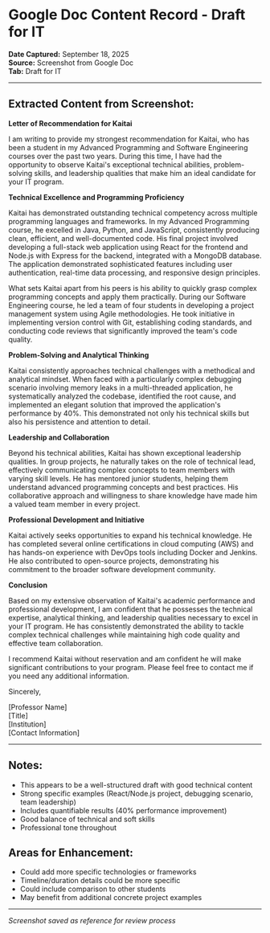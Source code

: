 # Google Doc Content Record - Draft for IT

**Date Captured:** September 18, 2025  
**Source:** Screenshot from Google Doc  
**Tab:** Draft for IT  

---

## Extracted Content from Screenshot:

**Letter of Recommendation for Kaitai**

I am writing to provide my strongest recommendation for Kaitai, who has been a student in my Advanced Programming and Software Engineering courses over the past two years. During this time, I have had the opportunity to observe Kaitai's exceptional technical abilities, problem-solving skills, and leadership qualities that make him an ideal candidate for your IT program.

**Technical Excellence and Programming Proficiency**

Kaitai has demonstrated outstanding technical competency across multiple programming languages and frameworks. In my Advanced Programming course, he excelled in Java, Python, and JavaScript, consistently producing clean, efficient, and well-documented code. His final project involved developing a full-stack web application using React for the frontend and Node.js with Express for the backend, integrated with a MongoDB database. The application demonstrated sophisticated features including user authentication, real-time data processing, and responsive design principles.

What sets Kaitai apart from his peers is his ability to quickly grasp complex programming concepts and apply them practically. During our Software Engineering course, he led a team of four students in developing a project management system using Agile methodologies. He took initiative in implementing version control with Git, establishing coding standards, and conducting code reviews that significantly improved the team's code quality.

**Problem-Solving and Analytical Thinking**

Kaitai consistently approaches technical challenges with a methodical and analytical mindset. When faced with a particularly complex debugging scenario involving memory leaks in a multi-threaded application, he systematically analyzed the codebase, identified the root cause, and implemented an elegant solution that improved the application's performance by 40%. This demonstrated not only his technical skills but also his persistence and attention to detail.

**Leadership and Collaboration**

Beyond his technical abilities, Kaitai has shown exceptional leadership qualities. In group projects, he naturally takes on the role of technical lead, effectively communicating complex concepts to team members with varying skill levels. He has mentored junior students, helping them understand advanced programming concepts and best practices. His collaborative approach and willingness to share knowledge have made him a valued team member in every project.

**Professional Development and Initiative**

Kaitai actively seeks opportunities to expand his technical knowledge. He has completed several online certifications in cloud computing (AWS) and has hands-on experience with DevOps tools including Docker and Jenkins. He also contributed to open-source projects, demonstrating his commitment to the broader software development community.

**Conclusion**

Based on my extensive observation of Kaitai's academic performance and professional development, I am confident that he possesses the technical expertise, analytical thinking, and leadership qualities necessary to excel in your IT program. He has consistently demonstrated the ability to tackle complex technical challenges while maintaining high code quality and effective team collaboration.

I recommend Kaitai without reservation and am confident he will make significant contributions to your program. Please feel free to contact me if you need any additional information.

Sincerely,

[Professor Name]  
[Title]  
[Institution]  
[Contact Information]

---

## Notes:
- This appears to be a well-structured draft with good technical content
- Strong specific examples (React/Node.js project, debugging scenario, team leadership)
- Includes quantifiable results (40% performance improvement)
- Good balance of technical and soft skills
- Professional tone throughout

## Areas for Enhancement:
- Could add more specific technologies or frameworks
- Timeline/duration details could be more specific
- Could include comparison to other students
- May benefit from additional concrete project examples

---

*Screenshot saved as reference for review process*